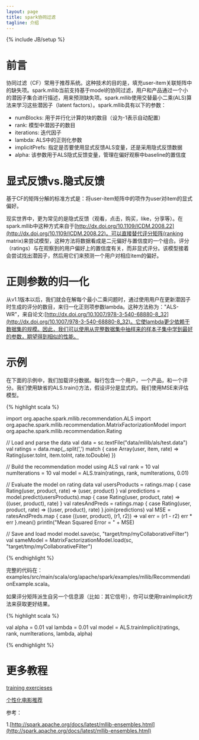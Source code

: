 ```yaml
---
layout: page
title: spark协同过滤 
tagline: 介绍
---
```

{% include JB/setup %}

# 前言

协同过滤（CF）常用于推荐系统。这种技术的目的是，填充user-item关联矩阵中的缺失项。spark.mllib当前支持基于model的协同过滤，用户和产品通过一个小的潜因子集合进行描述，用来预测缺失项。spark.mllib使用交替最小二乘(ALS)算法来学习这些潜因子（latent factors）。spark.mllib具有以下的参数：

- numBlocks: 用于并行化计算的块的数目（设为-1表示自动配置）
- rank: 模型中潜因子的数目
- iterations: 迭代因子
- lambda: ALS中的正则化参数
- implicitPrefs: 指定是否要使用显式反馈ALS变量，还是采用隐式反馈数据
- alpha: 该参数用于ALS隐式反馈变量，管理在偏好观察中baseline的置信度

# 显式反馈vs.隐式反馈

基于CF的矩阵分解的标准方式是：将user-item矩阵中的项作为user对item的显式偏好。

现实世界中，更为常见的是隐式反馈（观看，点击，购买，like，分享等）。在spark.mllib中这种方式来自于[http://dx.doi.org/10.1109/ICDM.2008.22](http://dx.doi.org/10.1109/ICDM.2008.22)。可以直接替代评分矩阵(ranking matrix)来尝试模型，这种方法将数据看成是二元偏好与置信度的一个组合。评分（ratings）与在观察到的用户偏好上的置信度有关，而非显式评分。该模型接着会尝试找出潜因子，然后用它们来预测一个用户对相应item的偏好。

# 正则参数的归一化

从v1.1版本以后，我们就会在解每个最小二乘问题时，通过使用用户在更新潜因子时生成的评分的数目，来归一化正则项参数lambda。这种方法称为："ALS-WR"，来自论文:[http://dx.doi.org/10.1007/978-3-540-68880-8_32](http://dx.doi.org/10.1007/978-3-540-68880-8_32)。它使lambda更少依赖于数据集的规模。因此，我们可以使用从完整数据集中抽样来的样本子集中学到最好的参数，期望得到相似的性能。

# 示例

在下面的示例中，我们加载评分数据。每行包含一个用户，一个产品，和一个评分。我们使用缺省的ALS.train()方法，假设评分是显式的。我们使用MSE来评估模型。

{% highlight scala %}

import org.apache.spark.mllib.recommendation.ALS
import org.apache.spark.mllib.recommendation.MatrixFactorizationModel
import org.apache.spark.mllib.recommendation.Rating

// Load and parse the data
val data = sc.textFile("data/mllib/als/test.data")
val ratings = data.map(_.split(',') match { case Array(user, item, rate) =>
  Rating(user.toInt, item.toInt, rate.toDouble)
})

// Build the recommendation model using ALS
val rank = 10
val numIterations = 10
val model = ALS.train(ratings, rank, numIterations, 0.01)

// Evaluate the model on rating data
val usersProducts = ratings.map { case Rating(user, product, rate) =>
  (user, product)
}
val predictions =
  model.predict(usersProducts).map { case Rating(user, product, rate) =>
    ((user, product), rate)
  }
val ratesAndPreds = ratings.map { case Rating(user, product, rate) =>
  ((user, product), rate)
}.join(predictions)
val MSE = ratesAndPreds.map { case ((user, product), (r1, r2)) =>
  val err = (r1 - r2)
  err * err
}.mean()
println("Mean Squared Error = " + MSE)

// Save and load model
model.save(sc, "target/tmp/myCollaborativeFilter")
val sameModel = MatrixFactorizationModel.load(sc, "target/tmp/myCollaborativeFilter")

{% endhighlight %}

完整的代码在：examples/src/main/scala/org/apache/spark/examples/mllib/RecommendationExample.scala。

如果评分矩阵派生自另一个信息源（比如：其它信号），你可以使用trainImplicit方法来获取更好结果。

{% highlight scala %}

val alpha = 0.01
val lambda = 0.01
val model = ALS.trainImplicit(ratings, rank, numIterations, lambda, alpha)

{% endhighlight %}

# 更多教程

[training exercieses](https://databricks-training.s3.amazonaws.com/index.html)

[个性化电影推荐](https://databricks-training.s3.amazonaws.com/movie-recommendation-with-mllib.html)

参考：

1.[http://spark.apache.org/docs/latest/mllib-ensembles.html](http://spark.apache.org/docs/latest/mllib-ensembles.html)
